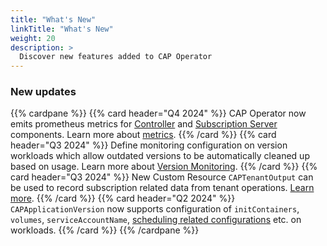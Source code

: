 ```yaml
---
title: "What's New"
linkTitle: "What's New"
weight: 20
description: >
  Discover new features added to CAP Operator
---
```


### New updates

{{% cardpane %}}
  {{% card header="Q4 2024" %}}
  CAP Operator now emits prometheus metrics for [Controller](docs/concepts/operator-components/controller/) and [Subscription Server](docs/concepts/operator-components/subscription-server/) components. Learn more about [metrics](./usage/operator-metrics.md).
  {{% /card %}}
  {{% card header="Q3 2024" %}}
  Define monitoring configuration on version workloads which allow outdated versions to be automatically cleaned up based on usage. Learn more about [Version Monitoring](./usage/version-monitoring.md).
  {{% /card %}}
  {{% card header="Q3 2024" %}}
  New Custom Resource `CAPTenantOutput` can be used to record subscription related data from tenant operations. [Learn more](./usage/resources/captenantoutput.md).
  {{% /card %}}
  {{% card header="Q2 2024" %}}
  `CAPApplicationVersion` now supports configuration of `initContainers`, `volumes`, `serviceAccountName`, [scheduling related configurations](https://kubernetes.io/docs/concepts/scheduling-eviction/) etc. on workloads.
  {{% /card %}}
{{% /cardpane %}}
